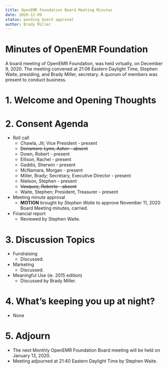 ```yaml
---
title: OpenEMR Foundation Board Meeting Minutes
date: 2020-12-09
status: pending board approval
author: Brady Miller
---
```


# Minutes of OpenEMR Foundation

A board meeting of OpenEMR Foundation, was held virtually, on December 9, 2020. The meeting
convened at 21:06 Eastern Daylight Time, Stephen Waite, presiding, and Brady Miller,
secretary. A quorum of members was present to conduct business.

# 1. Welcome and Opening Thoughts

# 2. Consent Agenda
  - Roll call
    - Chawla, Jit; Vice President - present
    - ~~Densmore-Lynn, Asher - absent~~
    - Down, Robert - present
    - Ellison, Rachel - present
    - Gaddis, Sherwin - present
    - McNamara, Morgan - present
    - Miller, Brady; Secretary, Executive Director - present
    - Nielson, Stephen - present
    - ~~Vasquez, Roberto - absent~~
    - Waite, Stephen; President, Treasurer - present
  - Meeting minute approval
    - **MOTION** brought by _Stephen Waite_ to approve November 11, 2020 Board Meeting minutes, carried.
  - Financial report
    - Reviewed by Stephen Waite.

# 3. Discussion Topics
  - Fundraising
    - Discussed.
  - Marketing
    - Discussed.
  - Meaningful Use (ie. 2015 edition)
    - Discussed by Brady Miller.

# 4. What’s keeping you up at night?
  - None

# 5. Adjourn
  - The next Monthly OpenEMR Foundation Board meeting will be held on January 13, 2020.
  - Meeting adjourned at 21:40 Eastern Daylight Time by Stephen Waite.
  
